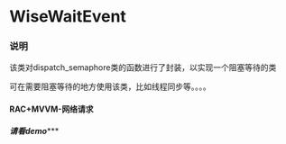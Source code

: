 # WiseWaitEvent


### 说明

该类对dispatch_semaphore类的函数进行了封装，以实现一个阻塞等待的类

可在需要阻塞等待的地方使用该类，比如线程同步等。。。。

#### RAC+MVVM-网络请求
*****请看demo********











